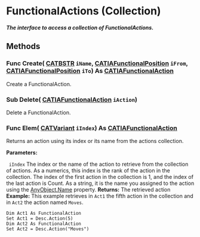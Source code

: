 # FunctionalActions (Collection)

**_The interface to access a collection of FunctionalActions._**

## Methods

### Func **Create**( [CATBSTR](../System/typedef_CATBSTR_8129.md)  `iName`,  [CATIAFunctionalPosition](../CATFunctSystemItf/interface_FunctionalPosition_70756.md)  `iFrom`,  [CATIAFunctionalPosition](../CATFunctSystemItf/interface_FunctionalPosition_70756.md)  `iTo`) As [CATIAFunctionalAction](../CATFunctSystemItf/interface_FunctionalAction_54696.md)

Create a FunctionalAction.  
### Sub **Delete**( [CATIAFunctionalAction](../CATFunctSystemItf/interface_FunctionalAction_54696.md)  `iAction`)

Delete a FunctionalAction.  
### Func **Elem**( [CATVariant](../System/typedef_CATVariant_20656.md)  `iIndex`) As [CATIAFunctionalAction](../CATFunctSystemItf/interface_FunctionalAction_54696.md)

Returns an action using its index or its name from the actions collection.

**Parameters:**

` iIndex`      The index or the name of the action to retrieve from the collection of actions. As a numerics, this index is the rank of the action in the collection. The index of the first action in the collection is 1, and the index of the last action is Count. As a string, it is the name you assigned to the action using the
[AnyObject.Name](../System/interface_AnyObject_17321.htm#Name) property.  **Returns:**      The retrieved action **Example:**      This example retrieves in `Act1` the fifth action in the collection and in `Act2` the action named `Moves`.

```VBScript
Dim Act1 As FunctionalAction
Set Act1 = Desc.Action(5)
Dim Act2 As FunctionalAction
Set Act2 = Desc.Action("Moves")

```